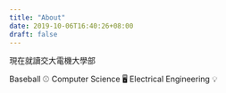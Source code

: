 ```yaml
---
title: "About"
date: 2019-10-06T16:40:26+08:00
draft: false
---
```


現在就讀交大電機大學部

Baseball ⚾️ Computer Science 🖥  Electrical Engineering 💡
